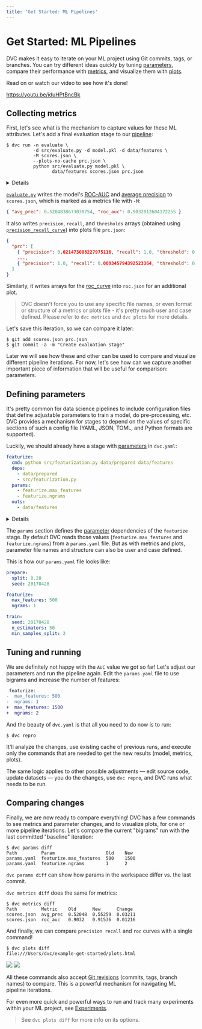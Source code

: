 ```yaml
---
title: 'Get Started: ML Pipelines'
---
```


# Get Started: ML Pipelines

DVC makes it easy to iterate on your ML project using Git commits, tags, or
branches. You can try different ideas quickly by tuning
[parameters](/doc/command-reference/params), compare their performance with
[metrics](/doc/command-reference/metrics), and visualize them with
[plots](/doc/command-reference/plots).

Read on or watch our video to see how it's done!

https://youtu.be/iduHPtBncBk

## Collecting metrics

First, let's see what is the mechanism to capture values for these ML
attributes. Let's add a final evaluation stage to our
[pipeline](/doc/tutorials/get-started/data-pipelines#dependency-graphs-dags):

```dvc
$ dvc run -n evaluate \
          -d src/evaluate.py -d model.pkl -d data/features \
          -M scores.json \
          --plots-no-cache prc.json \
          python src/evaluate.py model.pkl \
                 data/features scores.json prc.json
```

<details>

### 💡 Expand to see what happens under the hood.

The `-M` option here specifies a metrics file, while `--plots-no-cache`
specifies a plots file produced by this stage that will not be
<abbr>cached</abbr> by DVC. `dvc run` generates a new stage in the `dvc.yaml`
file:

```yaml
evaluate:
  cmd: python src/evaluate.py model.pkl data/features ...
  deps:
    - data/features
    - model.pkl
    - src/evaluate.py
  metrics:
    - scores.json:
        cache: false
  plots:
    - prc.json:
        cache: false
```

The biggest difference to previous stages in our pipeline is in two new
sections: `metrics` and `plots`. These are used to mark certain files containing
ML "telemetry". Metrics files contain scalar values (e.g. `AUC`) and plots files
contain matrices and data series (e.g. `ROC curves` or model loss plots) that
are meant to be visualized and compared.

> With `cache: false`, DVC skips caching the output, as we want `scores.json`
> and `prc.json` to be versioned by Git.

</details>

[`evaluate.py`](https://github.com/iterative/example-get-started/blob/master/src/evaluate.py)
writes the model's
[ROC-AUC](https://scikit-learn.org/stable/modules/model_evaluation.html#receiver-operating-characteristic-roc)
and
[average precision](https://scikit-learn.org/stable/modules/model_evaluation.html#precision-recall-and-f-measures)
to `scores.json`, which is marked as a metrics file with `-M`:

```json
{ "avg_prec": 0.5204838673030754, "roc_auc": 0.9032012604172255 }
```

It also writes `precision`, `recall`, and `thresholds` arrays (obtained using
[`precision_recall_curve`](https://scikit-learn.org/stable/modules/generated/sklearn.metrics.precision_recall_curve.html))
into plots file `prc.json`:

```json
{
  "prc": [
    { "precision": 0.021473008227975116, "recall": 1.0, "threshold": 0.0 },
    ...,
    { "precision": 1.0, "recall": 0.009345794392523364, "threshold": 0.6 }
  ]
}
```

Similarly, it writes arrays for the
[roc_curve](https://scikit-learn.org/stable/modules/generated/sklearn.metrics.roc_curve.html)
into `roc.json` for an additional plot.

> DVC doesn't force you to use any specific file names, or even format or
> structure of a metrics or plots file - it's pretty much user and case defined.
> Please refer to `dvc metrics` and `dvc plots` for more details.

Let's save this iteration, so we can compare it later:

```dvc
$ git add scores.json prc.json
$ git commit -a -m "Create evaluation stage"
```

Later we will see how these and other can be used to compare and visualize
different pipeline iterations. For now, let's see how can we capture another
important piece of information that will be useful for comparison: parameters.

## Defining parameters

It's pretty common for data science pipelines to include configuration files
that define adjustable parameters to train a model, do pre-processing, etc. DVC
provides a mechanism for stages to depend on the values of specific sections of
such a config file (YAML, JSON, TOML, and Python formats are supported).

Luckily, we should already have a stage with
[parameters](/doc/command-reference/params) in `dvc.yaml`:

```yaml
featurize:
  cmd: python src/featurization.py data/prepared data/features
  deps:
    - data/prepared
    - src/featurization.py
  params:
    - featurize.max_features
    - featurize.ngrams
  outs:
    - data/features
```

<details>

### 💡 Expand to recall how it was generated.

The `featurize` stage
[was created](/doc/start/data-pipelines#dependency-graphs-dags) with this
`dvc run` command. Notice the argument sent to the `-p` option (short for
`--params`):

```dvc
$ dvc run -n featurize \
          -p featurize.max_features,featurize.ngrams \
          -d src/featurization.py -d data/prepared \
          -o data/features \
          python src/featurization.py data/prepared data/features
```

</details>

The `params` section defines the [parameter](/doc/command-reference/params)
dependencies of the `featurize` stage. By default DVC reads those values
(`featurize.max_features` and `featurize.ngrams`) from a `params.yaml` file. But
as with metrics and plots, parameter file names and structure can also be user
and case defined.

This is how our `params.yaml` file looks like:

```yaml
prepare:
  split: 0.20
  seed: 20170428

featurize:
  max_features: 500
  ngrams: 1

train:
  seed: 20170428
  n_estimators: 50
  min_samples_split: 2
```

## Tuning and running

We are definitely not happy with the `AUC` value we got so far! Let's adjust our
parameters and run the pipeline again. Edit the `params.yaml` file to use
bigrams and increase the number of features:

```diff
 featurize:
-  max_features: 500
-  ngrams: 1
+  max_features: 1500
+  ngrams: 2
```

And the beauty of `dvc.yaml` is that all you need to do now is to run:

```dvc
$ dvc repro
```

It'll analyze the changes, use existing cache of previous runs, and execute only
the commands that are needed to get the new results (model, metrics, plots).

The same logic applies to other possible adjustments — edit source code, update
datasets — you do the changes, use `dvc repro`, and DVC runs what needs to be
run.

## Comparing changes

Finally, we are now ready to compare everything! DVC has a few commands to see
metrics and parameter changes, and to visualize plots, for one or more pipeline
iterations. Let's compare the current "bigrams" run with the last committed
"baseline" iteration:

```dvc
$ dvc params diff
Path         Param                   Old    New
params.yaml  featurize.max_features  500    1500
params.yaml  featurize.ngrams        1      2
```

`dvc params diff` can show how params in the workspace differ vs. the last
commit.

`dvc metrics diff` does the same for metrics:

```dvc
$ dvc metrics diff
Path         Metric    Old      New      Change
scores.json  avg_prec  0.52048  0.55259  0.03211
scores.json  roc_auc   0.9032   0.91536  0.01216
```

And finally, we can compare `precision recall` and `roc` curves with a single
command!

```dvc
$ dvc plots diff
file:///Users/dvc/example-get-started/plots.html
```

![](/img/plots_prc_get_started.svg) ![](/img/plots_roc_get_started.svg)

All these commands also accept
[Git revisions](https://git-scm.com/docs/gitrevisions) (commits, tags, branch
names) to compare. This is a powerful mechanism for navigating ML pipeline
iterations.

For even more quick and powerful ways to run and track many experiments within
your ML project, see [Experiments](/doc/tutorials/get-started/experiments).

> See `dvc plots diff` for more info on its options.
